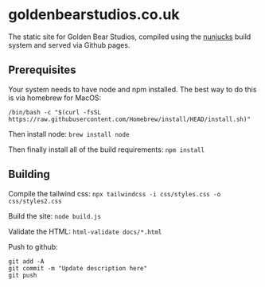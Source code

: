 # goldenbearstudios.co.uk

The static site for Golden Bear Studios, compiled using the [nunjucks]() build system and served via Github pages.

## Prerequisites

Your system needs to have node and npm installed. The best way to do this is via homebrew for MacOS:

```/bin/bash -c "$(curl -fsSL https://raw.githubusercontent.com/Homebrew/install/HEAD/install.sh)"```

Then install node:
```brew install node```

Then finally install all of the build requirements:
```npm install```

## Building

Compile the tailwind css:
```npx tailwindcss -i css/styles.css -o css/styles2.css```

Build the site:
```node build.js```

Validate the HTML:
```html-validate docs/*.html```

Push to github:
```
git add -A
git commit -m "Update description here"
git push
```
